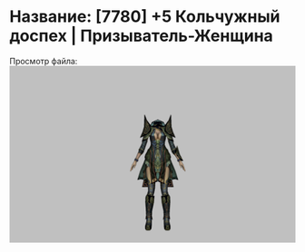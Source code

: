 # Название: [7780] +5 Кольчужный доспех | Призыватель-Женщина

Просмотр файла:
![p090005.png](p090005.png)